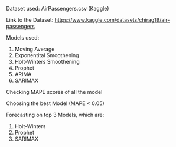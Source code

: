 Dataset used: AirPassengers.csv (Kaggle)

Link to the Dataset: https://www.kaggle.com/datasets/chirag19/air-passengers

Models used: 
1. Moving Average
2. Exponentital Smoothening
3. Holt-Winters Smoothening
4. Prophet
5. ARIMA
6. SARIMAX

Checking MAPE scores of all the model

Choosing the best Model (MAPE < 0.05)

Forecasting on top 3 Models, which are:
1. Holt-Winters
2. Prophet
3. SARIMAX
